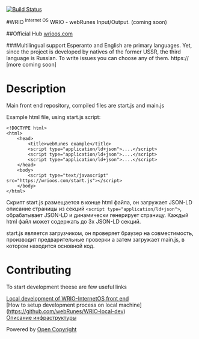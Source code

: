 [![Build Status](https://travis-ci.org/webRunes/WRIO-InternetOS.svg?branch=master)](https://travis-ci.org/webRunes/WRIO-InternetOS)

#WRIO <sup>Internet OS</sup>
WRIO - webRunes Input/Output.
(coming soon)


##Official Hub
[wrioos.com](https://wrioos.com)

###Multilingual support
Esperanto and English are primary languages. Yet, since the project is developed by natives of the former USSR, the third language is Russian. To write issues you can choose any of them.
https://
[more coming soon]

# Description

Main front end repository, compiled files are start.js and main.js 

Example html file, using start.js script:
```
<!DOCTYPE html>
<html>
    <head>
        <title>webRunes example</title>
        <script type="application/ld+json">....</script>
        <script type="application/ld+json">....</script>
        <script type="application/ld+json">....</script>
    </head>
    <body>
        <script type="text/javascript" src="https://wrioos.com/start.js"></script>
    </body>
</html>
```

Скрипт start.js размещается в конце html файла, он загружает JSON-LD описание страницы из секций ```<script type="application/ld+json">```, обрабатывает JSON-LD и динамически генерирует страницу.
Каждый html файл может содержать до 3х JSON-LD секций.

start.js является загрузчиком, он проверяет браузер на совместимость, производит предварительные проверки а затем загружает main.js, в котором находится основной код.

# Contributing

To start development theese are few useful links 

[Local development of WRIO-InternetOS front end](https://github.com/webRunes/WRIO-InternetOS/wiki/Deploy-on-localhost)  
[How to setup development process on local machine] (https://github.com/webRunes/WRIO-local-dev)  
[Описание инфраструктуры](https://github.com/webRunes/WRIO-InternetOS/wiki/Infrastructure)  

Powered by [Open Copyright](https://opencopyright.wrioos.com)
